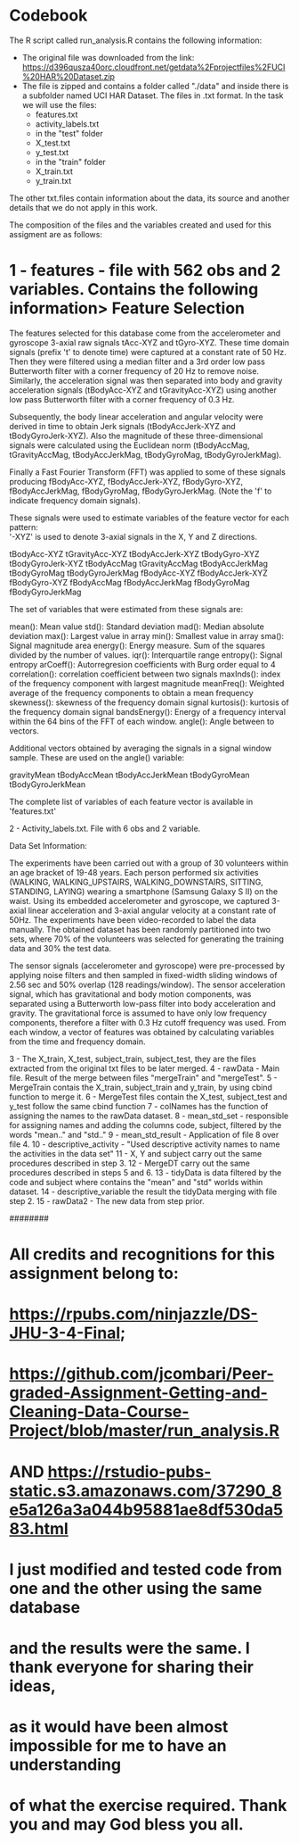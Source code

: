 # Codebook 
The R script called run_analysis.R contains the following information:
- The original file was downloaded from the link: https://d396qusza40orc.cloudfront.net/getdata%2Fprojectfiles%2FUCI%20HAR%20Dataset.zip
- The file is zipped and contains a folder called "./data" and inside there is a subfolder named UCI HAR Dataset.
The files in .txt format. In the task we will use the files:
  * features.txt
  * activity_labels.txt
  - in the "test" folder
  * X_test.txt
  * y_test.txt
  - in the "train" folder
  * X_train.txt
  * y_train.txt

The other txt.files contain information about the data, its source and another details that we do not apply in this work.

The composition of the files and the variables created and used for this assigment are as follows:

1 - features - file with 562 obs and 2 variables. Contains the following information>
Feature Selection 
=================

The features selected for this database come from the accelerometer and gyroscope 3-axial raw signals tAcc-XYZ and tGyro-XYZ. These time domain signals (prefix 't' to denote time) were captured at a constant rate of 50 Hz. Then they were filtered using a median filter and a 3rd order low pass Butterworth filter with a corner frequency of 20 Hz to remove noise. Similarly, the acceleration signal was then separated into body and gravity acceleration signals (tBodyAcc-XYZ and tGravityAcc-XYZ) using another low pass Butterworth filter with a corner frequency of 0.3 Hz. 

Subsequently, the body linear acceleration and angular velocity were derived in time to obtain Jerk signals (tBodyAccJerk-XYZ and tBodyGyroJerk-XYZ). Also the magnitude of these three-dimensional signals were calculated using the Euclidean norm (tBodyAccMag, tGravityAccMag, tBodyAccJerkMag, tBodyGyroMag, tBodyGyroJerkMag). 

Finally a Fast Fourier Transform (FFT) was applied to some of these signals producing fBodyAcc-XYZ, fBodyAccJerk-XYZ, fBodyGyro-XYZ, fBodyAccJerkMag, fBodyGyroMag, fBodyGyroJerkMag. (Note the 'f' to indicate frequency domain signals). 

These signals were used to estimate variables of the feature vector for each pattern:  
'-XYZ' is used to denote 3-axial signals in the X, Y and Z directions.

tBodyAcc-XYZ
tGravityAcc-XYZ
tBodyAccJerk-XYZ
tBodyGyro-XYZ
tBodyGyroJerk-XYZ
tBodyAccMag
tGravityAccMag
tBodyAccJerkMag
tBodyGyroMag
tBodyGyroJerkMag
fBodyAcc-XYZ
fBodyAccJerk-XYZ
fBodyGyro-XYZ
fBodyAccMag
fBodyAccJerkMag
fBodyGyroMag
fBodyGyroJerkMag

The set of variables that were estimated from these signals are: 

mean(): Mean value
std(): Standard deviation
mad(): Median absolute deviation 
max(): Largest value in array
min(): Smallest value in array
sma(): Signal magnitude area
energy(): Energy measure. Sum of the squares divided by the number of values. 
iqr(): Interquartile range 
entropy(): Signal entropy
arCoeff(): Autorregresion coefficients with Burg order equal to 4
correlation(): correlation coefficient between two signals
maxInds(): index of the frequency component with largest magnitude
meanFreq(): Weighted average of the frequency components to obtain a mean frequency
skewness(): skewness of the frequency domain signal 
kurtosis(): kurtosis of the frequency domain signal 
bandsEnergy(): Energy of a frequency interval within the 64 bins of the FFT of each window.
angle(): Angle between to vectors.

Additional vectors obtained by averaging the signals in a signal window sample. These are used on the angle() variable:

gravityMean
tBodyAccMean
tBodyAccJerkMean
tBodyGyroMean
tBodyGyroJerkMean

The complete list of variables of each feature vector is available in 'features.txt'

2 - Activity_labels.txt. File with 6 obs and 2 variable. 

Data Set Information:

The experiments have been carried out with a group of 30 volunteers within an age bracket of 19-48 years. Each person performed six activities (WALKING, WALKING_UPSTAIRS, WALKING_DOWNSTAIRS, SITTING, STANDING, LAYING) wearing a smartphone (Samsung Galaxy S II) on the waist. Using its embedded accelerometer and gyroscope, we captured 3-axial linear acceleration and 3-axial angular velocity at a constant rate of 50Hz. The experiments have been video-recorded to label the data manually. The obtained dataset has been randomly partitioned into two sets, where 70% of the volunteers was selected for generating the training data and 30% the test data. 

The sensor signals (accelerometer and gyroscope) were pre-processed by applying noise filters and then sampled in fixed-width sliding windows of 2.56 sec and 50% overlap (128 readings/window). The sensor acceleration signal, which has gravitational and body motion components, was separated using a Butterworth low-pass filter into body acceleration and gravity. The gravitational force is assumed to have only low frequency components, therefore a filter with 0.3 Hz cutoff frequency was used. From each window, a vector of features was obtained by calculating variables from the time and frequency domain.

3 - The X_train, X_test, subject_train, subject_test, they are the files extracted from the original txt files to be later merged.
4 - rawData - Main file. Result of the merge between files "mergeTrain" and "mergeTest".
5 - MergeTrain contais the X_train, subject_train and y_train, by using cbind function to merge it.
6 - MergeTest files contain the X_test, subject_test and y_test follow the same cbind function
7 - colNames has the function of assigning the names to the rawData dataset.
8 - mean_std_set - responsible for assigning names and adding the columns code, subject, filtered by the words "mean.." and "std.."
9 - mean_std_result - Application of file 8 over file 4.
10 - descriptive_activity - "Used descriptive activity names to name the activities in the data set"
11 - X, Y and subject carry out the same procedures described in step 3.
12 - MergeDT carry out the same procedures described in steps 5 and 6.
13 - tidyData is data filtered by the code and subject where contains the "mean" and "std" worlds within dataset.
14 - descriptive_variable the result the tidyData merging with file step 2.
15 - rawData2 - The new data from step prior.

########
# All credits and recognitions for this assignment belong to: 
# https://rpubs.com/ninjazzle/DS-JHU-3-4-Final; 
# https://github.com/jcombari/Peer-graded-Assignment-Getting-and-Cleaning-Data-Course-Project/blob/master/run_analysis.R
# AND https://rstudio-pubs-static.s3.amazonaws.com/37290_8e5a126a3a044b95881ae8df530da583.html
# I just modified and tested code from one and the other using the same database 
# and the results were the same. I thank everyone for sharing their ideas, 
# as it would have been almost impossible for me to have an understanding 
# of what the exercise required. Thank you and may God bless you all.
 

